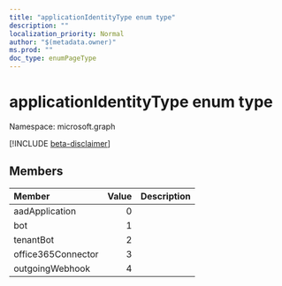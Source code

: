 ```yaml
---
title: "applicationIdentityType enum type"
description: ""
localization_priority: Normal
author: "$(metadata.owner)"
ms.prod: ""
doc_type: enumPageType
---
```


# applicationIdentityType enum type

Namespace: microsoft.graph

[!INCLUDE [beta-disclaimer](../../includes/beta-disclaimer.md)]

## Members

| Member             | Value | Description |
| :----------------- | ----: | :---------- |
| aadApplication     | 0     |             |
| bot                | 1     |             |
| tenantBot          | 2     |             |
| office365Connector | 3     |             |
| outgoingWebhook    | 4     |             |
